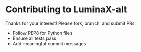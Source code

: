 # Contributing to LuminaX-alt

Thanks for your interest! Please fork, branch, and submit PRs.
- Follow PEP8 for Python files
- Ensure all tests pass
- Add meaningful commit messages
